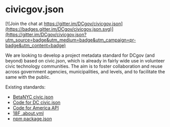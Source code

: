 # civicgov.json

[![Join the chat at https://gitter.im/DCgov/civicgov.json](https://badges.gitter.im/DCgov/civicgov.json.svg)](https://gitter.im/DCgov/civicgov.json?utm_source=badge&utm_medium=badge&utm_campaign=pr-badge&utm_content=badge)

We are looking to develop a project metadata standard for DCgov (and beyond) based on civic.json, which is already in fairly wide use in volunteer civic technology communities. The aim is to foster collaboration and reuse across government agencies, municipalities, and levels, and to facilitate the same with the public.

Existing standards:

* [BetaNYC civic.json](https://github.com/BetaNYC/civic.json)
* [Code for DC civic.json](http://codefordc.org/resources/specification.html)
* [Code for America API](http://codeforamerica.org/api/#project-properties)
* [18F .about.yml](https://github.com/18F/about_yml)
* [npm package.json](https://docs.npmjs.com/files/package.json)


